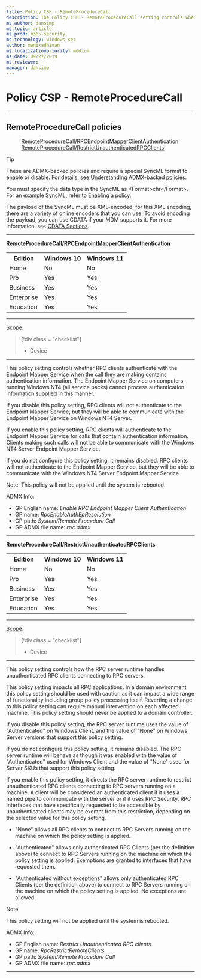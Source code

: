 ```yaml
---
title: Policy CSP - RemoteProcedureCall
description: The Policy CSP - RemoteProcedureCall setting controls whether RPC clients authenticate when the call they are making contains authentication information.
ms.author: dansimp
ms.topic: article
ms.prod: m365-security
ms.technology: windows-sec
author: manikadhiman
ms.localizationpriority: medium
ms.date: 09/27/2019
ms.reviewer: 
manager: dansimp
---
```


# Policy CSP - RemoteProcedureCall


<hr/>

<!--Policies-->
## RemoteProcedureCall policies  

<dl>
  <dd>
    <a href="#remoteprocedurecall-rpcendpointmapperclientauthentication">RemoteProcedureCall/RPCEndpointMapperClientAuthentication</a>
  </dd>
  <dd>
    <a href="#remoteprocedurecall-restrictunauthenticatedrpcclients">RemoteProcedureCall/RestrictUnauthenticatedRPCClients</a>
  </dd>
</dl>

> [!TIP]
> These are ADMX-backed policies and require a special SyncML format to enable or disable.  For details, see [Understanding ADMX-backed policies](./understanding-admx-backed-policies.md).
> 
> You must specify the data type in the SyncML as &lt;Format&gt;chr&lt;/Format&gt;. For an example SyncML, refer to [Enabling a policy](./understanding-admx-backed-policies.md#enabling-a-policy).
> 
> The payload of the SyncML must be XML-encoded; for this XML encoding, there are a variety of online encoders that you can use. To avoid encoding the payload, you can use CDATA if your MDM supports it.  For more information, see [CDATA Sections](http://www.w3.org/TR/REC-xml/#sec-cdata-sect).

<hr/>

<!--Policy-->
<a href="" id="remoteprocedurecall-rpcendpointmapperclientauthentication"></a>**RemoteProcedureCall/RPCEndpointMapperClientAuthentication**  

<!--SupportedSKUs-->
<table>
<tr>
    <th>Edition</th>
    <th>Windows 10</th>
    <th>Windows 11</th>
</tr>
<tr>
    <td>Home</td>
    <td>No</td>
    <td>No</td>
</tr>
<tr>
    <td>Pro</td>
    <td>Yes</td>
    <td>Yes</td>
</tr>
<tr>
    <td>Business</td>
    <td>Yes</td>
    <td>Yes</td>
</tr>
<tr>
    <td>Enterprise</td>
    <td>Yes</td>
    <td>Yes</td>
</tr>
<tr>
    <td>Education</td>
    <td>Yes</td>
    <td>Yes</td>
</tr>
</table>

<!--/SupportedSKUs-->
<hr/>

<!--Scope-->
[Scope](./policy-configuration-service-provider.md#policy-scope):

> [!div class = "checklist"]
> * Device

<hr/>

<!--/Scope-->
<!--Description-->
This policy setting controls whether RPC clients authenticate with the Endpoint Mapper Service when the call they are making contains authentication information.   The Endpoint Mapper Service on computers running Windows NT4 (all service packs) cannot process authentication information supplied in this manner. 

If you disable this policy setting, RPC clients will not authenticate to the Endpoint Mapper Service, but they will be able to communicate with the Endpoint Mapper Service on Windows NT4 Server.

If you enable this policy setting, RPC clients will authenticate to the Endpoint Mapper Service for calls that contain authentication information.  Clients making such calls will not be able to communicate with the Windows NT4 Server Endpoint Mapper Service.

If you do not configure this policy setting, it remains disabled.  RPC clients will not authenticate to the Endpoint Mapper Service, but they will be able to communicate with the Windows NT4 Server Endpoint Mapper Service.

Note: This policy will not be applied until the system is rebooted.

<!--/Description-->

<!--ADMXBacked-->
ADMX Info:  
-   GP English name: *Enable RPC Endpoint Mapper Client Authentication*
-   GP name: *RpcEnableAuthEpResolution*
-   GP path: *System/Remote Procedure Call*
-   GP ADMX file name: *rpc.admx*

<!--/ADMXBacked-->
<!--/Policy-->

<hr/>

<!--Policy-->
<a href="" id="remoteprocedurecall-restrictunauthenticatedrpcclients"></a>**RemoteProcedureCall/RestrictUnauthenticatedRPCClients**  

<!--SupportedSKUs-->
<table>
<tr>
    <th>Edition</th>
    <th>Windows 10</th>
    <th>Windows 11</th>
</tr>
<tr>
    <td>Home</td>
    <td>No</td>
    <td>No</td>
</tr>
<tr>
    <td>Pro</td>
    <td>Yes</td>
    <td>Yes</td>
</tr>
<tr>
    <td>Business</td>
    <td>Yes</td>
    <td>Yes</td>
</tr>
<tr>
    <td>Enterprise</td>
    <td>Yes</td>
    <td>Yes</td>
</tr>
<tr>
    <td>Education</td>
    <td>Yes</td>
    <td>Yes</td>
</tr>
</table>

<!--/SupportedSKUs-->
<hr/>

<!--Scope-->
[Scope](./policy-configuration-service-provider.md#policy-scope):

> [!div class = "checklist"]
> * Device

<hr/>

<!--/Scope-->
<!--Description-->
This policy setting controls how the RPC server runtime handles unauthenticated RPC clients connecting to RPC servers.

This policy setting impacts all RPC applications.  In a domain environment this policy setting should be used with caution as it can impact a wide range of functionality including group policy processing itself.  Reverting a change to this policy setting can require manual intervention on each affected machine.  This policy setting should never be applied to a domain controller.

If you disable this policy setting, the RPC server runtime uses the value of "Authenticated" on Windows Client, and the value of "None" on Windows Server versions that support this policy setting. 

If you do not configure this policy setting, it remains disabled.  The RPC server runtime will behave as though it was enabled with the value of "Authenticated" used for Windows Client and the value of "None" used for Server SKUs that support this policy setting. 

If you enable this policy setting, it directs the RPC server runtime to restrict unauthenticated RPC clients connecting to RPC servers running on a machine. A client will be considered an authenticated client if it uses a named pipe to communicate with the server or if it uses RPC Security. RPC Interfaces that have specifically requested to be accessible by unauthenticated clients may be exempt from this restriction, depending on the selected value for this policy setting.

- "None" allows all RPC clients to connect to RPC Servers running on the machine on which the policy setting is applied.

- "Authenticated" allows only authenticated RPC Clients (per the definition above) to connect to RPC Servers running on the machine on which the policy setting is applied. Exemptions are granted to interfaces that have requested them.

- "Authenticated without exceptions" allows only authenticated RPC Clients (per the definition above) to connect to RPC Servers running on the machine on which the policy setting is applied.  No exceptions are allowed.

> [!NOTE]
> This policy setting will not be applied until the system is rebooted.

<!--/Description-->

<!--ADMXBacked-->
ADMX Info:  
-   GP English name: *Restrict Unauthenticated RPC clients*
-   GP name: *RpcRestrictRemoteClients*
-   GP path: *System/Remote Procedure Call*
-   GP ADMX file name: *rpc.admx*

<!--/ADMXBacked-->
<!--/Policy-->
<hr/>

<!--/Policies-->

